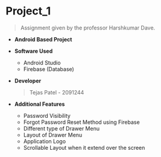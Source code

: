 # Project_1
  > Assignment given by the professor Harshkumar Dave.

* **Android Based Project**

* **Software Used**
  - Android Studio 
  - Firebase  (Database)

* **Developer** 
  > Tejas Patel - 2091244
  
* **Additional Features** 
  - Password Visibility
  - Forgot Password Reset Method using Firebase
  - Different type of Drawer Menu
  - Layout of Drawer Menu
  - Application Logo
  - Scrollable Layout when it extend over the screen
  

